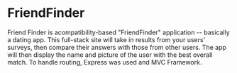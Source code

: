 # FriendFinder

Friend Finder is acompatibility-based "FriendFinder" application -- basically a dating app. This full-stack site will take in results from your users' surveys, then compare their answers with those from other users. The app will then display the name and picture of the user with the best overall match. To handle routing, Express was used and MVC Framework. 





